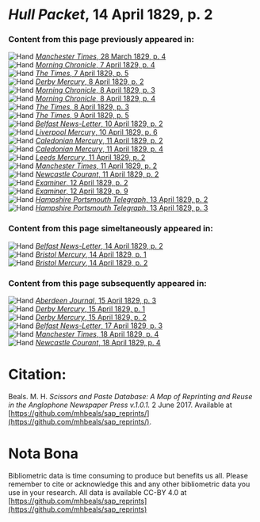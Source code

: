 # *Hull Packet*, 14 April 1829, p. 2  
  
### Content from this page previously appeared in:  
![Hand](http://scissorsandpaste.net/wp-content/uploads/2017/06/smallhandpointer.png) [*Manchester Times*, 28 March 1829, p. 4](https://mhbeals.github.io/sap_html/Manchester-Times/Manchester-Times-28-March-1829-p-4)  
![Hand](http://scissorsandpaste.net/wp-content/uploads/2017/06/smallhandpointer.png) [*Morning Chronicle*, 7 April 1829, p. 4](https://mhbeals.github.io/sap_html/Morning-Chronicle/Morning-Chronicle-7-April-1829-p-4)  
![Hand](http://scissorsandpaste.net/wp-content/uploads/2017/06/smallhandpointer.png) [*The Times*, 7 April 1829, p. 5](https://mhbeals.github.io/sap_html/The-Times/The-Times-7-April-1829-p-5)  
![Hand](http://scissorsandpaste.net/wp-content/uploads/2017/06/smallhandpointer.png) [*Derby Mercury*, 8 April 1829, p. 2](https://mhbeals.github.io/sap_html/Derby-Mercury/Derby-Mercury-8-April-1829-p-2)  
![Hand](http://scissorsandpaste.net/wp-content/uploads/2017/06/smallhandpointer.png) [*Morning Chronicle*, 8 April 1829, p. 3](https://mhbeals.github.io/sap_html/Morning-Chronicle/Morning-Chronicle-8-April-1829-p-3)  
![Hand](http://scissorsandpaste.net/wp-content/uploads/2017/06/smallhandpointer.png) [*Morning Chronicle*, 8 April 1829, p. 4](https://mhbeals.github.io/sap_html/Morning-Chronicle/Morning-Chronicle-8-April-1829-p-4)  
![Hand](http://scissorsandpaste.net/wp-content/uploads/2017/06/smallhandpointer.png) [*The Times*, 8 April 1829, p. 3](https://mhbeals.github.io/sap_html/The-Times/The-Times-8-April-1829-p-3)  
![Hand](http://scissorsandpaste.net/wp-content/uploads/2017/06/smallhandpointer.png) [*The Times*, 9 April 1829, p. 5](https://mhbeals.github.io/sap_html/The-Times/The-Times-9-April-1829-p-5)  
![Hand](http://scissorsandpaste.net/wp-content/uploads/2017/06/smallhandpointer.png) [*Belfast News-Letter*, 10 April 1829, p. 2](https://mhbeals.github.io/sap_html/Belfast-News-Letter/Belfast-News-Letter-10-April-1829-p-2)  
![Hand](http://scissorsandpaste.net/wp-content/uploads/2017/06/smallhandpointer.png) [*Liverpool Mercury*, 10 April 1829, p. 6](https://mhbeals.github.io/sap_html/Liverpool-Mercury/Liverpool-Mercury-10-April-1829-p-6)  
![Hand](http://scissorsandpaste.net/wp-content/uploads/2017/06/smallhandpointer.png) [*Caledonian Mercury*, 11 April 1829, p. 2](https://mhbeals.github.io/sap_html/Caledonian-Mercury/Caledonian-Mercury-11-April-1829-p-2)  
![Hand](http://scissorsandpaste.net/wp-content/uploads/2017/06/smallhandpointer.png) [*Caledonian Mercury*, 11 April 1829, p. 4](https://mhbeals.github.io/sap_html/Caledonian-Mercury/Caledonian-Mercury-11-April-1829-p-4)  
![Hand](http://scissorsandpaste.net/wp-content/uploads/2017/06/smallhandpointer.png) [*Leeds Mercury*, 11 April 1829, p. 2](https://mhbeals.github.io/sap_html/Leeds-Mercury/Leeds-Mercury-11-April-1829-p-2)  
![Hand](http://scissorsandpaste.net/wp-content/uploads/2017/06/smallhandpointer.png) [*Manchester Times*, 11 April 1829, p. 2](https://mhbeals.github.io/sap_html/Manchester-Times/Manchester-Times-11-April-1829-p-2)  
![Hand](http://scissorsandpaste.net/wp-content/uploads/2017/06/smallhandpointer.png) [*Newcastle Courant*, 11 April 1829, p. 2](https://mhbeals.github.io/sap_html/Newcastle-Courant/Newcastle-Courant-11-April-1829-p-2)  
![Hand](http://scissorsandpaste.net/wp-content/uploads/2017/06/smallhandpointer.png) [*Examiner*, 12 April 1829, p. 2](https://mhbeals.github.io/sap_html/Examiner/Examiner-12-April-1829-p-2)  
![Hand](http://scissorsandpaste.net/wp-content/uploads/2017/06/smallhandpointer.png) [*Examiner*, 12 April 1829, p. 9](https://mhbeals.github.io/sap_html/Examiner/Examiner-12-April-1829-p-9)  
![Hand](http://scissorsandpaste.net/wp-content/uploads/2017/06/smallhandpointer.png) [*Hampshire Portsmouth Telegraph*, 13 April 1829, p. 2](https://mhbeals.github.io/sap_html/Hampshire-Portsmouth-Telegraph/Hampshire-Portsmouth-Telegraph-13-April-1829-p-2)  
![Hand](http://scissorsandpaste.net/wp-content/uploads/2017/06/smallhandpointer.png) [*Hampshire Portsmouth Telegraph*, 13 April 1829, p. 3](https://mhbeals.github.io/sap_html/Hampshire-Portsmouth-Telegraph/Hampshire-Portsmouth-Telegraph-13-April-1829-p-3)  
  
### Content from this page simeltaneously appeared in:  
![Hand](http://scissorsandpaste.net/wp-content/uploads/2017/06/smallhandpointer.png) [*Belfast News-Letter*, 14 April 1829, p. 2](https://mhbeals.github.io/sap_html/Belfast-News-Letter/Belfast-News-Letter-14-April-1829-p-2)  
![Hand](http://scissorsandpaste.net/wp-content/uploads/2017/06/smallhandpointer.png) [*Bristol Mercury*, 14 April 1829, p. 1](https://mhbeals.github.io/sap_html/Bristol-Mercury/Bristol-Mercury-14-April-1829-p-1)  
![Hand](http://scissorsandpaste.net/wp-content/uploads/2017/06/smallhandpointer.png) [*Bristol Mercury*, 14 April 1829, p. 2](https://mhbeals.github.io/sap_html/Bristol-Mercury/Bristol-Mercury-14-April-1829-p-2)  
  
### Content from this page subsequently appeared in:  
![Hand](http://scissorsandpaste.net/wp-content/uploads/2017/06/smallhandpointer.png) [*Aberdeen Journal*, 15 April 1829, p. 3](https://mhbeals.github.io/sap_html/Aberdeen-Journal/Aberdeen-Journal-15-April-1829-p-3)  
![Hand](http://scissorsandpaste.net/wp-content/uploads/2017/06/smallhandpointer.png) [*Derby Mercury*, 15 April 1829, p. 1](https://mhbeals.github.io/sap_html/Derby-Mercury/Derby-Mercury-15-April-1829-p-1)  
![Hand](http://scissorsandpaste.net/wp-content/uploads/2017/06/smallhandpointer.png) [*Derby Mercury*, 15 April 1829, p. 2](https://mhbeals.github.io/sap_html/Derby-Mercury/Derby-Mercury-15-April-1829-p-2)  
![Hand](http://scissorsandpaste.net/wp-content/uploads/2017/06/smallhandpointer.png) [*Belfast News-Letter*, 17 April 1829, p. 3](https://mhbeals.github.io/sap_html/Belfast-News-Letter/Belfast-News-Letter-17-April-1829-p-3)  
![Hand](http://scissorsandpaste.net/wp-content/uploads/2017/06/smallhandpointer.png) [*Manchester Times*, 18 April 1829, p. 4](https://mhbeals.github.io/sap_html/Manchester-Times/Manchester-Times-18-April-1829-p-4)  
![Hand](http://scissorsandpaste.net/wp-content/uploads/2017/06/smallhandpointer.png) [*Newcastle Courant*, 18 April 1829, p. 4](https://mhbeals.github.io/sap_html/Newcastle-Courant/Newcastle-Courant-18-April-1829-p-4)  


# Citation: 

Beals. M. H. *Scissors and Paste Database: A Map of Reprinting and Reuse in the Anglophone Newspaper Press v.1.0.1.* 2 June 2017. Available at [https://github.com/mhbeals/sap_reprints/](https://github.com/mhbeals/sap_reprints/). 

# Nota Bona

Bibliometric data is time consuming to produce but benefits us all. Please remember to cite or acknowledge this and any other bibliometric data you use in your research. All data is available CC-BY 4.0 at [https://github.com/mhbeals/sap_reprints](https://github.com/mhbeals/sap_reprints)